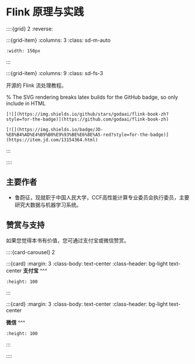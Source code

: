 # Flink 原理与实践

::::{grid} 2
:reverse:

:::{grid-item}
:columns: 3
:class: sd-m-auto

```{image} ./_static/book.jpeg
:width: 150px
```

:::

:::{grid-item}
:columns: 9
:class: sd-fs-3

开源的 Flink 流处理教程。

% The SVG rendering breaks latex builds for the GitHub badge, so only include in HTML
```{only} html
[![](https://img.shields.io/github/stars/godaai/flink-book-zh?style=for-the-badge)](https://github.com/godaai/flink-book-zh)

[![](https://img.shields.io/badge/JD-%E8%B4%AD%E4%B9%B0%E9%93%BE%E6%8E%A5-red?style=for-the-badge)](https://item.jd.com/13154364.html)

```

:::

::::

## 主要作者

* 鲁蔚征，现就职于中国人民大学，CCF高性能计算专业委员会执行委员，主要研究大数据与机器学习系统。

## 赞赏与支持

如果您觉得本书有价值，您可通过支付宝或微信赞赏。

::::{card-carousel} 2

:::{card}
:margin: 3
:class-body: text-center
:class-header: bg-light text-center
**支付宝**
^^^
```{image} ./img/donate/alipay.png
:height: 100
```
:::

:::{card}
:margin: 3
:class-body: text-center
:class-header: bg-light text-center

**微信**
^^^
```{image} ./img/donate/wechat.png
:height: 100
```
:::

::::